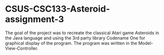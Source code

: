 # CSUS-CSC133-Asteroid-assignment-3


The goal of the project was to recreate the classical Atari game Asteroids in the Java language
and using the 3rd party library Codename One for graphical display of the program. The program was
written in the Model-View-Controller.
